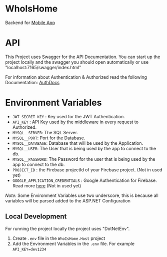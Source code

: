 # WhoIsHome
Backend for [Mobile App](https://github.com/Darki002/WhoIsHome.App)

# API

This Project uses Swagger for the API Documentation. You can start up the project locally 
and the swagger you should open automatically or use "localhost:7165/swagger/index.html"

For information about Authentication & Authorized read the following Documentation: [AuthDocs](./docs/Auth.md)

# Environment Variables

- `JWT_SECRET_KEY` : Key used for the JWT Authentication.
- `API_KEY` : API Key used by the middleware in every request to Authorized.
- `MYSQL__SERVER`: The SQL Server.
- `MYSQL__PORT`: Port for the Database.
- `MYSQL__DATABASE`: Database that will be used by the Application.
- `MYSQL__USER`: The User that is being used by the app to connect to the db.
- `MYSQL__PASSWORD`: The Password for the user that is being used by the app to connect to the db.
- `PROJECT_ID` : the Firebase projectId of your Firebase project. (Not in used yet)
- `GOOGLE_APPLICATION_CREDENTIALS` : Google Authentication for Firebase. Read more [here](https://cloud.google.com/docs/authentication/provide-credentials-adc#wlif-key) (Not in used yet)

*Note:* Some Environment Variables use two underscore, this is because all variables will be parsed added to the ASP.NET Configuration 

## Local Development

For running the project locally the project uses "DotNetEnv".

1. Create `.env` file in the `WhoIsHome.Host` project
2. Add the Environment Variables in the `.env` file. For example `API_KEY=dev1234`
